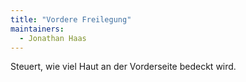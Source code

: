 ```yaml
---
title: "Vordere Freilegung"
maintainers:
  - Jonathan Haas
---
```


Steuert, wie viel Haut an der Vorderseite bedeckt wird.

